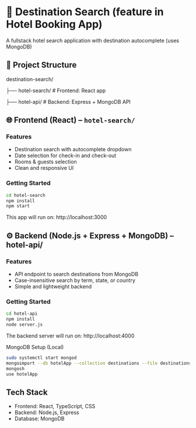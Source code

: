 # 🧭 Destination Search (feature in Hotel Booking App)

A fullstack hotel search application with destination autocomplete (uses MongoDB)

## 📁 Project Structure

destination-search/

├── hotel-search/ # Frontend: React app

├── hotel-api/ # Backend: Express + MongoDB API



## 🌐 Frontend (React) – `hotel-search/`

### Features

- Destination search with autocomplete dropdown
- Date selection for check-in and check-out
- Rooms & guests selection
- Clean and responsive UI

### Getting Started

```bash
cd hotel-search
npm install
npm start
```

This app will run on:
http://localhost:3000



## ⚙️ Backend (Node.js + Express + MongoDB) – hotel-api/

### Features

- API endpoint to search destinations from MongoDB
- Case-insensitive search by term, state, or country
- Simple and lightweight backend

### Getting Started
```bash
cd hotel-api
npm install
node server.js
```
The backend server will run on:
http://localhost:4000


MongoDB Setup (Local)
```bash
sudo systemctl start mongod
mongoimport --db hotelApp --collection destinations --file destinations.json --jsonArray
mongosh
use hotelApp
```

## Tech Stack
- Frontend: React, TypeScript, CSS
- Backend: Node.js, Express
- Database: MongoDB
